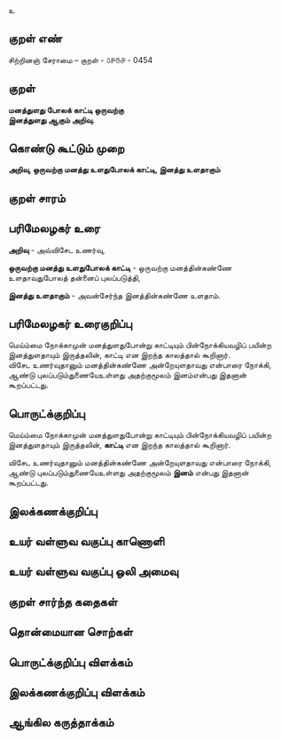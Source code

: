 உ

## குறள் எண் 

சிற்றினஞ் சேராமை – குறள் - ௦௪௫௪ - 0454  

## குறள் 

**மனத்துளது போலக் காட்டி ஒருவற்கு  
இனத்துளது ஆகும் அறிவு.**

## கொண்டு கூட்டும் முறை

**அறிவு, ஒருவற்கு மனத்து உளதுபோலக் காட்டி, இனத்து உளதாகும்**

## குறள் சாரம் 


## பரிமேலழகர் உரை

**அறிவு** - அவ்விசேட உணர்வு,  

**ஒருவற்கு மனத்து உளதுபோலக் காட்டி** - ஒருவற்கு மனத்தின்கண்ணே உளதாவதுபோலத் தன்னைப் புலப்படுத்தி,  

**இனத்து உளதாகும்** - அவன்சேர்ந்த இனத்தின்கண்ணே உளதாம். 

## பரிமேலழகர் உரைகுறிப்பு   

மெய்ம்மை நோக்காமுன் மனத்துளதுபோன்று காட்டியும் பின்நோக்கியவழிப் பயின்ற இனத்துளதாயும் இருத்தலின், காட்டி என இறந்த காலத்தால் கூறினார்.  
விசேட உணர்வுதானும் மனத்தின்கண்ணே அன்றேயுளதாவது என்பாரை நோக்கி, ஆண்டு புலப்படும்துணையேஉள்ளது அதற்குமூலம் இனம்என்பது இதனான் கூறப்பட்டது.      

## பொருட்க்குறிப்பு 

மெய்ம்மை நோக்காமுன் மனத்துளதுபோன்று காட்டியும் பின்நோக்கியவழிப் பயின்ற இனத்துளதாயும் இருத்தலின், **காட்டி** என இறந்த காலத்தால் கூறினார்.  

விசேட உணர்வுதானும் மனத்தின்கண்ணே அன்றேயுளதாவது என்பாரை நோக்கி, ஆண்டு புலப்படும்துணையேஉள்ளது அதற்குமூலம் **இனம்** என்பது இதனான் கூறப்பட்டது.    

## இலக்கணக்குறிப்பு  


## உயர் வள்ளுவ வகுப்பு காணொளி


## உயர் வள்ளுவ வகுப்பு ஒலி அமைவு 

 
## குறள் சார்ந்த கதைகள் 


## தொன்மையான சொற்கள்


## பொருட்க்குறிப்பு விளக்கம்


## இலக்கணக்குறிப்பு விளக்கம்


## ஆங்கில கருத்தாக்கம் 


